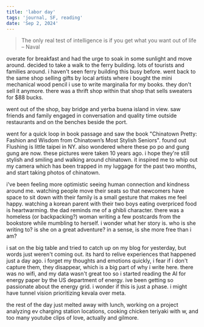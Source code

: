 ```yaml
---
title: 'labor day'
tags: 'journal, SF, reading'
date: 'Sep 2, 2024'
---
```


> The only real test of intelligence is if you get what you want out of life – Naval

overate for breakfast and had the urge to soak in some sunlight and move around. decided to take a walk to the ferry building. lots of tourists and families around. i haven't seen ferry building this busy before. went back to the same shop selling gifts by local artists where i bought the mini mechanical wood pencil i use to write marginalia for my books. they don't sell it anymore. there was a thrift shop within that shop that sells sweaters for $88 bucks.

went out of the shop, bay bridge and yerba buena island in view. saw friends and family engaged in conversation and quality time outside restaurants and on the benches beside the port.

went for a quick loop in book passage and saw the book "Chinatown Pretty: Fashion and Wisdom from Chinatown’s Most Stylish Seniors". found out Flushing is little taipei in NY. also wondered where these po po and gung gung are now. these pictures were taken 10 years ago. i hope they're still stylish and smiling and walking around chinatown. it inspired me to whip out my camera which has been trapped in my luggage for the past two months, and start taking photos of chinatown.

i've been feeling more optimistic seeing human connection and kindness around me. watching people move their seats so that newcomers have space to sit down with their family is a small gesture that makes me feel happy. watching a korean parent with their two boys eating overpriced food is heartwarming. the dad reminds me of a ghibli character. there was a homeless (or backpacking?) woman writing a few postcards from the bookstore while mumbling to herself. i wonder what her story is. who is she writing to? is she on a great adventure? in a sense, is she more free than i am?

i sat on the big table and tried to catch up on my blog for yesterday, but words just weren't coming out. its hard to relive experiences that happened just a day ago. i forget my thoughts and emotions quickly, i fear if i don't capture them, they disappear, which is a big part of why i write here. there was no wifi, and my data wasn't great too so i started reading the AI for energy paper by the US department of energy. ive been getting so passionate about the energy grid. i wonder if this is just a phase. i might have tunnel vision prioritizing kevala over meta.

the rest of the day just melted away with lunch, working on a project analyzing ev charging station locations, cooking chicken teriyaki with w, and too many youtube clips of love, actually and gilmore.
